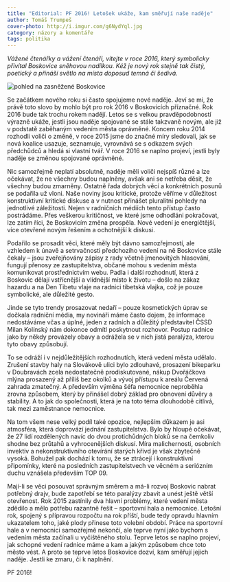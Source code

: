 ```yaml
---
title: "Editorial: PF 2016! Letošek ukáže, kam směřují naše naděje"
author: Tomáš Trumpeš
cover-photo: http://i.imgur.com/g6NydYql.jpg
category: názory a komentáře
tags: politika
---
```


*Vážené čtenářky a vážení čtenáři, vítejte v roce 2016, který symbolicky přivítal Boskovice sněhovou nadílkou. Kéž je nový rok stejně tak čistý, poetický a přináší světlo na místa doposud temná či šedivá.*

<img src="http://i.imgur.com/g6NydYq.jpg" alt="pohled na zasněžené Boskovice" class="img-responsive img-popup" data-author="Tomáš Trumpeš">

Se začátkem nového roku si často spojujeme nové naděje. Jeví se mi, že právě toto slovo by mohlo být pro rok 2016 v Boskovicích příznačné. Rok 2016 bude tak trochu rokem nadějí. Letos se s velkou pravděpodobností výrazně ukáže, jestli jsou naděje spojované se stále takzvaně novým, ale již v podstatě zaběhaným vedením města oprávněné. Koncem roku 2014 rozhodli voliči o změně, v roce 2015 jsme do značné míry sledovali, jak se nová koalice usazuje, seznamuje, vyrovnává se s odkazem svých předchůdců a hledá si vlastní tvář. V roce 2016 se naplno projeví, jestli byly naděje se změnou spojované oprávněné.

Nic samozřejmě neplatí absolutně, naděje měli voliči nejspíš různé a lze očekávat, že ne všechny budou naplněny, avšak ani se netřeba děsit, že všechny budou zmarněny. Ostatně řada dobrých věcí a konkrétních posunů se podařila už vloni. Naše noviny jsou kritické, protože věříme v důležitost konstruktivní kritické diskuse a v nutnost přinášet pluralitní pohledy na jednotlivé záležitosti. Nejen v radničních médiích tento přístup často postrádáme. Přes veškerou kritičnost, ve které jsme odhodláni pokračovat, lze zatím říci, že Boskovicím změna prospěla. Nové vedení je energičtější, více otevřené novým řešením a ochotnější k diskusi.

Podařilo se prosadit věci, které měly být dávno samozřejmostí, ale vzhledem k únavě a setrvačnosti předchozího vedení na ně Boskovice stále čekaly – jsou zveřejňovány zápisy z rady včetně jmenovitých hlasování, fungují přenosy ze zastupitelstva, občané mohou s vedením města komunikovat prostřednictvím webu. Padla i další rozhodnutí, která z Boskovic dělají vstřícnější a vlídnější místo k životu – došlo na zákaz hazardu a na Den Tibetu vlaje na radnici tibetská vlajka, což je pouze symbolické, ale důležité gesto.

Jinde se tyto trendy prosazovat nedaří – pouze kosmetických úprav se dočkala radniční média, my novináři máme často dojem, že informace nedostáváme včas a úplné, jeden z radních a důležitý představitel ČSSD Milan Kolínský nám dokonce odmítl poskytnout rozhovor. Postup radnice jako by někdy provázely obavy a odrážela se v nich jistá paralýza, kterou tyto obavy způsobují.

To se odráží i v nejdůležitějších rozhodnutích, která vedení města udělalo. Zrušení stavby haly na Slovákově ulici bylo zdlouhavé, prosazení bikeparku v Doubravách zcela nedostatečně prodiskutované, nákup Dvořáčkova mlýna prosazený až příliš bez okolků a vývoj přístupu k areálu Červená zahrada zmatečný. A především výměna šéfa nemocnice neproběhla zrovna způsobem, který by přinášel dobrý základ pro obnovení důvěry a stability. A to jak do společnosti, která je na toto téma dlouhodobě citlivá, tak mezi zaměstnance nemocnice.

Na tom všem nese velký podíl také opozice, nejlepším důkazem je asi atmosféra, která doprovází jednání zastupitelstva. Bylo by hloupé očekávat, že 27 lidí rozdělených navíc do dvou protichůdných bloků se na čemkoliv shodne bez průtahů a vyhrocenějších diskusí. Míra malichernosti, osobních invektiv a nekonstruktivního otevírání starých křivd je však zbytečně vysoká. Bohužel pak dochází k tomu, že se ztrácejí i konstruktivní připomínky, které na posledních zastupitelstvech ve věcném a seriózním duchu vznášela především TOP 09. 

Mají-li se věci posouvat správným směrem a má-li rozvoj Boskovic nabrat potřebný drajv, bude zapotřebí se této paralýzy zbavit a unést ještě větší otevřenost. Rok 2015 zastínily dva hlavní problémy, které vedení města zdědilo a mělo potřebu razantně řešit – sportovní hala a nemocnice. Letošní rok, spojený s přípravou rozpočtu na rok příští, bude tedy opravdu hlavním ukazatelem toho, jaké plody přinese toto volební období. Práce na sportovní hale a v nemocnici samozřejmě nekončí, ale teprve nyní jako bychom s vedením města začínali u vyčištěného stolu. Teprve letos se naplno projeví, jak schopné vedení radnice máme a kam a jakým způsobem chce toto město vést. A proto se teprve letos Boskovice dozví, kam směřují jejich naděje. Jestli ke zmaru, či k naplnění.

PF 2016!
